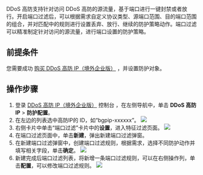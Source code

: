 DDoS 高防支持针对访问 DDoS 高防的源流量，基于端口进行一键封禁或者放行。开启端口过滤后，可以根据需求自定义协议类型、源端口范围、目的端口范围的组合，并对匹配中的规则进行设置丢弃、放行、继续的防护策略动作。端口过滤可以精准制定针对访问的源流量，进行端口设置的防护策略。

## 前提条件
您需要成功 [购买 DDoS 高防 IP（境外企业版）](https://cloud.tencent.com/document/product/1014/56255)  ，并设置防护对象。

## 操作步骤
1. 登录 [DDoS 高防 IP（境外企业版）](https://console.cloud.tencent.com/ddos/ddos-basic) 控制台 ，在左侧导航中，单击 **DDoS 高防 IP** > **防护配置**。
2. 在左边的列表选中高防IP的 ID，如“bgpip-xxxxxx”。
![](https://main.qcloudimg.com/raw/7221960c88b710e540b51eabea7afe6d.png)
3. 右侧卡片中单击“端口过滤”卡片中的**设置**，进入特征过滤页面。
![](https://main.qcloudimg.com/raw/7bf5244776606d578366fb3d31d4ee48.png)
4. 在端口过滤页面中，单击**新建**，弹出新建端口过滤弹窗。
5. 在新建端口过滤弹窗中，创建端口过滤规则，根据需求，选择不同防护动作并填写相关字段，单击**确定**。
![](https://main.qcloudimg.com/raw/3363b94f297dc47a1a66e0416795b593.png)
6. 新建完成后端口过滤列表，将新增一条端口过滤规则，可以在右侧操作列，单击**配置**，可以修改端口过滤规则。
![](https://main.qcloudimg.com/raw/f962422e82584936d91387c67ac65858.png)
